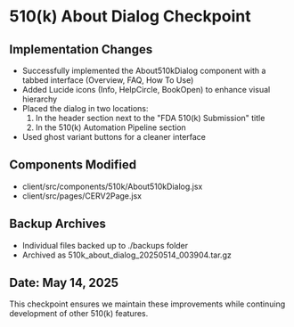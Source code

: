 # 510(k) About Dialog Checkpoint

## Implementation Changes
- Successfully implemented the About510kDialog component with a tabbed interface (Overview, FAQ, How To Use)
- Added Lucide icons (Info, HelpCircle, BookOpen) to enhance visual hierarchy
- Placed the dialog in two locations:
  1. In the header section next to the "FDA 510(k) Submission" title
  2. In the 510(k) Automation Pipeline section
- Used ghost variant buttons for a cleaner interface

## Components Modified
- client/src/components/510k/About510kDialog.jsx
- client/src/pages/CERV2Page.jsx

## Backup Archives
- Individual files backed up to ./backups folder
- Archived as 510k_about_dialog_20250514_003904.tar.gz

## Date: May 14, 2025

This checkpoint ensures we maintain these improvements while continuing development of other 510(k) features.